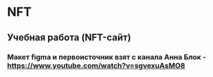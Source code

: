 # NFT
## Учебная работа (NFT-сайт)
### Макет figma и первоисточник взят с канала Анна Блок - https://www.youtube.com/watch?v=sgvexuAsMO8
